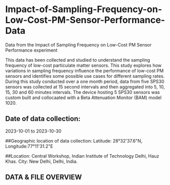 # Impact-of-Sampling-Frequency-on-Low-Cost-PM-Sensor-Performance-Data
Data from the Impact of Sampling Frequency on Low-Cost PM Sensor Performance experiment


This data has been collected and studied to understand the sampling frequency of low-cost particulate matter sensors. This study explores how variations in sampling frequency influence the performance of low-cost PM sensors and identifies some possible use cases for different sampling rates. During this study conducted over a one month period, data from five SPS30 sensors was collected at 15 second intervals and then aggregated into 5, 10, 15, 30 and 60 minutes intervals. The device hosting 5 SPS30 sensors was custom built and collocaated with a Beta Attenuation Monitor (BAM) model 1020. 

## Date of data collection: 
2023-10-01 to 2023-10-30


##Geographic location of data collection: 
Latitude: 28°32'37.6"N, Longitude:77°11'31.2"E

##Location: Central Workshop, Indian Institute of Technology Delhi, Hauz Khas.
City: New Delhi, Delhi, India.

## DATA & FILE OVERVIEW

